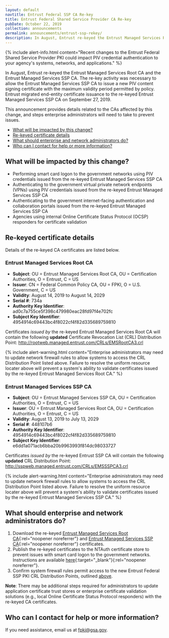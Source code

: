 ```yaml
---
layout: default
navtitle: Entrust Federal SSP CA Re-key
title: Entrust Federal Shared Service Provider CA Re-key
pubDate: October 22, 2019
collection: announcements
permalink: announcements/entrust-ssp-rekey/
description: In August, Entrust re-keyed the Entrust Managed Services Root CA and the Entrust Managed Services SSP CA. Entrust migrated end-entity certificate issuance to the re-keyed Entrust Managed Services SSP CA on September 27, 2019.  This announcement provides details related to the CAs affected by this change, and steps enterprise administrators will need to take to prevent issues. 
---
```


{% include alert-info.html content="Recent changes to the Entrust Federal Shared Service Provider PKI could impact PIV credential authentication to your agency's systems, networks, and applications." %}

In August, Entrust re-keyed the Entrust Managed Services Root CA and the Entrust Managed Services SSP CA. The re-key activity was necessary to allow the Entrust Managed Services SSP CA to issue a new PIV content signing certificate with the maximum validity period permitted by policy.  Entrust migrated end-entity certificate issuance to the re-keyed Entrust Managed Services SSP CA on September 27, 2019.  

This announcement provides details related to the CAs affected by this change, and steps enterprise administrators will need to take to prevent issues. 

- [What will be impacted by this change?](#what-will-be-impacted-by-this-change)
- [Re-keyed certificate details](#re-keyed-certificate-details)
- [What should enterprise and network administrators do?](#what-should-enterprise-and-network-administrators-do)
- [Who can I contact for help or more information?](#who-can-i-contact-for-help-or-more-information)


## What will be impacted by this change?
- Performing smart card logon to the government networks using PIV credentials issued from the re-keyed Entrust Managed Services SSP CA
- Authenticating to the government virtual private network endpoints (VPNs) using PIV credentials issued from the re-keyed Entrust Managed Services SSP CA
- Authenticating to the government internet-facing authentication and collaboration portals issued from the re-keyed Entrust Managed Services SSP CA
- Agencies using internal Online Certificate Status Protocol (OCSP) responders for certificate validation


## Re-keyed certificate details
Details of the re-keyed CA certificates are listed below.

### Entrust Managed Services Root CA
- **Subject**: OU = Entrust Managed Services Root CA, OU = Certification Authorities, O = Entrust, C = US
- **Issuer**: CN = Federal Common Policy CA, OU = FPKI, O = U.S. Government, C = US
- **Validity**: August 14, 2019 to August 14, 2029 
- **Serial #**: 734a 
- **Authority Key Identifier**: ad0c7a755ce5f398c479980eac28fd97f4e702fc 
- **Subject Key Identifier**: 4954914c69443bc4f8022cf4f82d335689759810

Certificates *issued by* the re-keyed Entrust Managed Services Root CA will contain the following **updated** Certificate Revocation List (CRL) Distribution Point: http://rootweb.managed.entrust.com/CRLs/EMSRootCA3.crl 

{% include alert-warning.html content="Enterprise administrators may need to update network firewall rules to allow systems to access the CRL Distribution Point listed above. Failure to resolve the uniform resource locater above will prevent a system's ability to validate certificates issued by the re-keyed Entrust Managed Services Root CA." %}


### Entrust Managed Services SSP CA
- **Subject**: OU = Entrust Managed Services SSP CA, OU = Certification Authorities, O = Entrust, C = US
- **Issuer**: OU = Entrust Managed Services Root CA, OU = Certification Authorities, O = Entrust, C = US
- **Validity**: August 13, 2019 to July 13, 2029 
- **Serial #**: 448107b6
- **Authority Key Identifier**: 4954914c69443bc4f8022cf4f82d335689759810
- **Subject Key Identifier**: e6dd1a071acb6bba20b9963993f814dc98033727

Certificates *issued by* the re-keyed Entrust SSP CA will contain the following **updated** CRL Distribution Point: http://sspweb.managed.entrust.com/CRLs/EMSSSPCA3.crl

{% include alert-warning.html content="Enterprise administrators may need to update network firewall rules to allow systems to access the CRL Distribution Point listed above. Failure to resolve the uniform resource locater above will prevent a system's ability to validate certificates issued by the re-keyed Entrust Managed Services SSP CA." %}


## What should enterprise and network administrators do?
1. Download the re-keyed [Entrust Managed Services Root CA](https://enrollwebfed.managed.entrust.com/fssp/cda-docs/certs/FCPCA_to_Entrust_2019_08_14.cer){:rel="noopener noreferrer"} and [Entrust Managed Services SSP CA](https://enrollwebfed.managed.entrust.com/fssp/cda-docs/certs/EntrustRoot_to_EntrustSSP_2018_08_13.cer){:rel="noopener noreferrer"} certificates.
2. Publish the re-keyed certificates to the NTAuth certificate store to prevent issues with smart card logon to the government networks.  Instructions are available [here](https://piv.idmanagement.gov/networkconfig/trustedroots/#ntauth-enterprise-trust-store){:target="_blank"}{:rel="noopener noreferrer"}.
3. Confirm system firewall rules permit access to the new Entrust Federal SSP PKI CRL Distribution Points, outlined [above](#re-keyed-certificate-details).
 
**Note**: There may be additional steps required for administrators to update application certificate trust stores or enterprise certificate validation solutions (e.g., local Online Certificate Status Protocol responders) with the re-keyed CA certificates.   

## Who can I contact for help or more information?
If you need assistance, email us at fpki@gsa.gov. 
